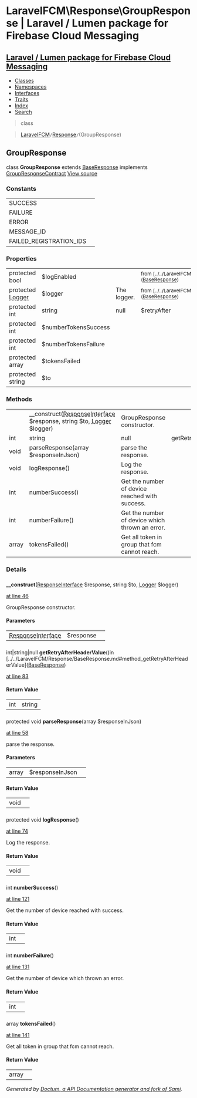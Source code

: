 # LaravelFCM\Response\GroupResponse | Laravel / Lumen package for Firebase Cloud Messaging    

## [Laravel / Lumen package for Firebase Cloud Messaging](../../index.md)

- [Classes](../../classes.md)
- [Namespaces](../../namespaces.md)
- [Interfaces](../../interfaces.md)
- [Traits](../../traits.md)
- [Index](../../doc-index.md)
- [Search](../../search.md)

>class

>    [LaravelFCM](../../LaravelFCM.md)` / `[Response](../../LaravelFCM/Response.md)` / `(GroupResponse)
## GroupResponse

class **GroupResponse**        extends [<abbr title="LaravelFCM\Response\BaseResponse">BaseResponse</abbr>](../../LaravelFCM/Response/BaseResponse.md)        implements
        [<abbr title="LaravelFCM\Response\GroupResponseContract">GroupResponseContract</abbr>](../../LaravelFCM/Response/GroupResponseContract.md) [View source](https://github.com/code-lts/Laravel-FCM/blob/main/src/Response/GroupResponse.php)






### Constants

|   |   |
|---|---|
|SUCCESS||
|FAILURE||
|ERROR||
|MESSAGE_ID||
|FAILED_REGISTRATION_IDS||

### Properties

|   |   |   |   |
|---|---|---|---|
|<a name="property_logEnabled"></a>protected bool|$logEnabled||<small>from&nbsp;[../../LaravelFCM/Response/BaseResponse.md#property_logEnabled](<abbr title="LaravelFCM\Response\BaseResponse">BaseResponse</abbr>)</small>|
|<a name="property_logger"></a>protected <abbr title="Monolog\Logger">Logger</abbr>|$logger|The logger.|<small>from&nbsp;[../../LaravelFCM/Response/BaseResponse.md#property_logger](<abbr title="LaravelFCM\Response\BaseResponse">BaseResponse</abbr>)</small>|
|<a name="property_retryAfter"></a>protected int|string|null|$retryAfter|The value of the first Retry-After header in the response.|<small>from&nbsp;[../../LaravelFCM/Response/BaseResponse.md#property_retryAfter](<abbr title="LaravelFCM\Response\BaseResponse">BaseResponse</abbr>)</small>|
|<a name="property_numberTokensSuccess"></a>protected int|$numberTokensSuccess|||
|<a name="property_numberTokensFailure"></a>protected int|$numberTokensFailure|||
|<a name="property_tokensFailed"></a>protected array|$tokensFailed|||
|<a name="property_to"></a>protected string|$to|||
### Methods

|   |   |   |   |
|---|---|---|---|
||<a name="#method___construct"></a>__construct(<abbr title="Psr\Http\Message\ResponseInterface">ResponseInterface</abbr> $response, string $to, <abbr title="Monolog\Logger">Logger</abbr> $logger)|GroupResponse constructor.||
|int|string|null|<a name="#method_getRetryAfterHeaderValue"></a>getRetryAfterHeaderValue()|No description|from&nbsp;[../../LaravelFCM/Response/BaseResponse.md#method_getRetryAfterHeaderValue](<abbr title="LaravelFCM\Response\BaseResponse">BaseResponse</abbr>)|
|void|<a name="#method_parseResponse"></a>parseResponse(array $responseInJson)|parse the response.||
|void|<a name="#method_logResponse"></a>logResponse()|Log the response.||
|int|<a name="#method_numberSuccess"></a>numberSuccess()|Get the number of device reached with success.||
|int|<a name="#method_numberFailure"></a>numberFailure()|Get the number of device which thrown an error.||
|array|<a name="#method_tokensFailed"></a>tokensFailed()|Get all token in group that fcm cannot reach.||


### Details
<a name id="method___construct"></a>

### 
  **__construct**(<abbr title="Psr\Http\Message\ResponseInterface">ResponseInterface</abbr> $response, string $to, <abbr title="Monolog\Logger">Logger</abbr> $logger)

[at line 46](https://github.com/code-lts/Laravel-FCM/blob/main/src/Response/GroupResponse.php#L46)

GroupResponse constructor.        

#### Parameters

|   |   |   |
|---|---|---|
|<abbr title="Psr\Http\Message\ResponseInterface">ResponseInterface</abbr>|$response||string|$to||<abbr title="Monolog\Logger">Logger</abbr>|$logger|
<a name id="method_getRetryAfterHeaderValue"></a>

### 
 int|string|null **getRetryAfterHeaderValue**()in [../../LaravelFCM/Response/BaseResponse.md#method_getRetryAfterHeaderValue](<abbr title="LaravelFCM\Response\BaseResponse">BaseResponse</abbr>)

[at line 83](https://github.com/code-lts/Laravel-FCM/blob/main/src/Response/BaseResponse.php#L83)



#### Return Value

|   |   |
|---|---|
|int|string|null|

<a name id="method_parseResponse"></a>

### 
protected void **parseResponse**(array $responseInJson)

[at line 58](https://github.com/code-lts/Laravel-FCM/blob/main/src/Response/GroupResponse.php#L58)

parse the response.        

#### Parameters

|   |   |   |
|---|---|---|
|array|$responseInJson|

#### Return Value

|   |   |
|---|---|
|void|

<a name id="method_logResponse"></a>

### 
protected void **logResponse**()

[at line 74](https://github.com/code-lts/Laravel-FCM/blob/main/src/Response/GroupResponse.php#L74)

Log the response.        

#### Return Value

|   |   |
|---|---|
|void|

<a name id="method_numberSuccess"></a>

### 
 int **numberSuccess**()

[at line 121](https://github.com/code-lts/Laravel-FCM/blob/main/src/Response/GroupResponse.php#L121)

Get the number of device reached with success.        

#### Return Value

|   |   |
|---|---|
|int|

<a name id="method_numberFailure"></a>

### 
 int **numberFailure**()

[at line 131](https://github.com/code-lts/Laravel-FCM/blob/main/src/Response/GroupResponse.php#L131)

Get the number of device which thrown an error.        

#### Return Value

|   |   |
|---|---|
|int|

<a name id="method_tokensFailed"></a>

### 
 array **tokensFailed**()

[at line 141](https://github.com/code-lts/Laravel-FCM/blob/main/src/Response/GroupResponse.php#L141)

Get all token in group that fcm cannot reach.        

#### Return Value

|   |   |
|---|---|
|array|

_Generated by [Doctum, a API Documentation generator and fork of Sami](https://github.com/code-lts/doctum)._